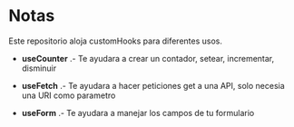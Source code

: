 # Notas
Este repositorio aloja customHooks para diferentes usos.

- **useCounter** .-
Te ayudara a crear un contador, setear, incrementar, disminuir

- **useFetch** .-
Te ayudara a hacer peticiones get a una API, solo necesia una URI como parametro

- **useForm** .-
Te ayudara a manejar los campos de tu formulario